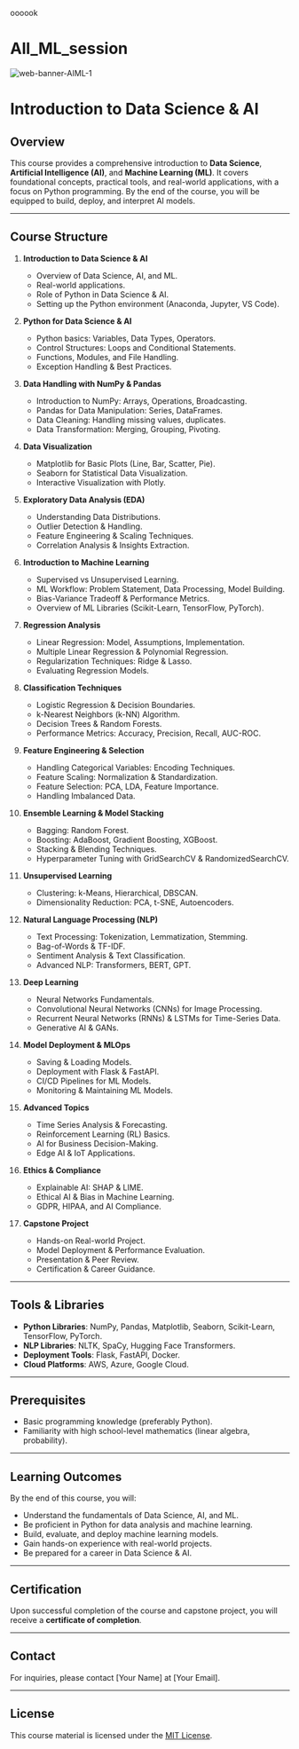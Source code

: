 oooook
# All_ML_session
<url>![web-banner-AIML-1](https://github.com/user-attachments/assets/3a6ce135-0e45-42ac-98e5-fbbcae781599)</url>
</url>

# Introduction to Data Science & AI

## Overview
This course provides a comprehensive introduction to **Data Science**, **Artificial Intelligence (AI)**, and **Machine Learning (ML)**. It covers foundational concepts, practical tools, and real-world applications, with a focus on Python programming. By the end of the course, you will be equipped to build, deploy, and interpret AI models.

---

## Course Structure
1. **Introduction to Data Science & AI**
   - Overview of Data Science, AI, and ML.
   - Real-world applications.
   - Role of Python in Data Science & AI.
   - Setting up the Python environment (Anaconda, Jupyter, VS Code).

2. **Python for Data Science & AI**
   - Python basics: Variables, Data Types, Operators.
   - Control Structures: Loops and Conditional Statements.
   - Functions, Modules, and File Handling.
   - Exception Handling & Best Practices.

3. **Data Handling with NumPy & Pandas**
   - Introduction to NumPy: Arrays, Operations, Broadcasting.
   - Pandas for Data Manipulation: Series, DataFrames.
   - Data Cleaning: Handling missing values, duplicates.
   - Data Transformation: Merging, Grouping, Pivoting.

4. **Data Visualization**
   - Matplotlib for Basic Plots (Line, Bar, Scatter, Pie).
   - Seaborn for Statistical Data Visualization.
   - Interactive Visualization with Plotly.

5. **Exploratory Data Analysis (EDA)**
   - Understanding Data Distributions.
   - Outlier Detection & Handling.
   - Feature Engineering & Scaling Techniques.
   - Correlation Analysis & Insights Extraction.

6. **Introduction to Machine Learning**
   - Supervised vs Unsupervised Learning.
   - ML Workflow: Problem Statement, Data Processing, Model Building.
   - Bias-Variance Tradeoff & Performance Metrics.
   - Overview of ML Libraries (Scikit-Learn, TensorFlow, PyTorch).

7. **Regression Analysis**
   - Linear Regression: Model, Assumptions, Implementation.
   - Multiple Linear Regression & Polynomial Regression.
   - Regularization Techniques: Ridge & Lasso.
   - Evaluating Regression Models.

8. **Classification Techniques**
   - Logistic Regression & Decision Boundaries.
   - k-Nearest Neighbors (k-NN) Algorithm.
   - Decision Trees & Random Forests.
   - Performance Metrics: Accuracy, Precision, Recall, AUC-ROC.

9. **Feature Engineering & Selection**
   - Handling Categorical Variables: Encoding Techniques.
   - Feature Scaling: Normalization & Standardization.
   - Feature Selection: PCA, LDA, Feature Importance.
   - Handling Imbalanced Data.

10. **Ensemble Learning & Model Stacking**
    - Bagging: Random Forest.
    - Boosting: AdaBoost, Gradient Boosting, XGBoost.
    - Stacking & Blending Techniques.
    - Hyperparameter Tuning with GridSearchCV & RandomizedSearchCV.

11. **Unsupervised Learning**
    - Clustering: k-Means, Hierarchical, DBSCAN.
    - Dimensionality Reduction: PCA, t-SNE, Autoencoders.

12. **Natural Language Processing (NLP)**
    - Text Processing: Tokenization, Lemmatization, Stemming.
    - Bag-of-Words & TF-IDF.
    - Sentiment Analysis & Text Classification.
    - Advanced NLP: Transformers, BERT, GPT.

13. **Deep Learning**
    - Neural Networks Fundamentals.
    - Convolutional Neural Networks (CNNs) for Image Processing.
    - Recurrent Neural Networks (RNNs) & LSTMs for Time-Series Data.
    - Generative AI & GANs.

14. **Model Deployment & MLOps**
    - Saving & Loading Models.
    - Deployment with Flask & FastAPI.
    - CI/CD Pipelines for ML Models.
    - Monitoring & Maintaining ML Models.

15. **Advanced Topics**
    - Time Series Analysis & Forecasting.
    - Reinforcement Learning (RL) Basics.
    - AI for Business Decision-Making.
    - Edge AI & IoT Applications.

16. **Ethics & Compliance**
    - Explainable AI: SHAP & LIME.
    - Ethical AI & Bias in Machine Learning.
    - GDPR, HIPAA, and AI Compliance.

17. **Capstone Project**
    - Hands-on Real-world Project.
    - Model Deployment & Performance Evaluation.
    - Presentation & Peer Review.
    - Certification & Career Guidance.

---

## Tools & Libraries
- **Python Libraries**: NumPy, Pandas, Matplotlib, Seaborn, Scikit-Learn, TensorFlow, PyTorch.
- **NLP Libraries**: NLTK, SpaCy, Hugging Face Transformers.
- **Deployment Tools**: Flask, FastAPI, Docker.
- **Cloud Platforms**: AWS, Azure, Google Cloud.

---

## Prerequisites
- Basic programming knowledge (preferably Python).
- Familiarity with high school-level mathematics (linear algebra, probability).

---

## Learning Outcomes
By the end of this course, you will:
- Understand the fundamentals of Data Science, AI, and ML.
- Be proficient in Python for data analysis and machine learning.
- Build, evaluate, and deploy machine learning models.
- Gain hands-on experience with real-world projects.
- Be prepared for a career in Data Science & AI.

---

## Certification
Upon successful completion of the course and capstone project, you will receive a **certificate of completion**.

---

## Contact
For inquiries, please contact [Your Name] at [Your Email].

---

## License
This course material is licensed under the [MIT License](LICENSE).

